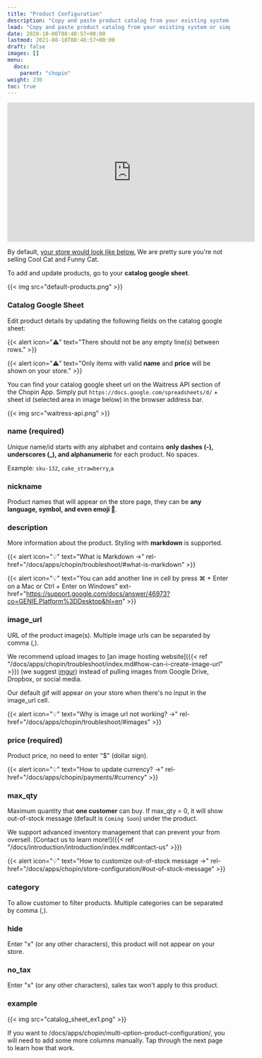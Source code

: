 ```yaml
---
title: "Product Configuration"
description: "Copy and paste product catalog from your existing system or simply edit the catalog google sheet to start adding product to your store. Store will update in real-time with the catalog google sheet."
lead: "Copy and paste product catalog from your existing system or simply edit the catalog google sheet to start adding product to your store. Store will update in real-time with the catalog google sheet."
date: 2020-10-06T08:48:57+00:00
lastmod: 2021-08-18T08:48:57+00:00
draft: false
images: []
menu:
  docs:
    parent: "chopin"
weight: 230
toc: true
---
```


<iframe width="560" height="315" src="https://www.youtube.com/embed/w9IXo0i1xSE" title="YouTube video player" frameborder="0" allow="accelerometer; autoplay; clipboard-write; encrypted-media; gyroscope; picture-in-picture" allowfullscreen></iframe>

By default, [your store would look like below.](https://chopin.apiobuild.com/google-oauth2%7C106308532747537725517/3b99cc9c-6c28-45dd-9786-8521fe0a2e47) We are pretty sure you're not selling Cool Cat and Funny Cat.

<!--
TODO: create short url for this store
-->

To add and update products, go to your **catalog google sheet**.

{{< img src="default-products.png" >}}

### Catalog Google Sheet

Edit product details by updating the following fields on the catalog google sheet:

{{< alert icon="⚠️" text="There should not be any empty line(s) between rows." >}}

{{< alert icon="⚠️" text="Only items with valid <b>name</b> and <b>price</b> will be shown on your store." >}}

You can find your catalog google sheet url on the Waitress API section of the Chopin App. Simply put `https://docs.google.com/spreadsheets/d/` + sheet id (selected area in image below) in the browser address bar.

{{< img src="waitress-api.png" >}}

### name (required)

*Unique* name/id starts with any alphabet and contains **only dashes (-), underscores (_), and alphanumeric** for each product. No spaces.

Example: `sku-132`, `cake_strawberry`,`a`

### nickname

Product names that will appear on the store page, they can be **any language, symbol, and even emoji 🤩**.

### description

More information about the product. Styling with **markdown** is supported.

{{< alert icon="💡" text="What is Markdown →" rel-href="/docs/apps/chopin/troubleshoot/#what-is-markdown" >}}

{{< alert icon="💡" text="You can add another line in cell by press ⌘ + Enter on a Mac or Ctrl + Enter on Windows" ext-href="https://support.google.com/docs/answer/46973?co=GENIE.Platform%3DDesktop&hl=en" >}}

### image_url

URL of the product image(s). Multiple image urls can be separated by comma (,).

We recommend upload images to [an image hosting website]({{< ref "/docs/apps/chopin/troubleshoot/index.md#how-can-i-create-image-url" >}}) (we suggest [imgur](https://imgur.com/)) instead of pulling images from Google Drive, Dropbox, or social media.

Our default gif will appear on your store when there's no input in the image_url cell.

{{< alert icon="💡" text="Why is image url not working? →" rel-href="/docs/apps/chopin/troubleshoot/#images" >}}

### price (required)

Product price, no need to enter "$" (dollar sign).

{{< alert icon="💡" text="How to update currency? →" rel-href="/docs/apps/chopin/payments/#currency" >}}

### max_qty

Maximum quantity that **one customer** can buy. If max_qty = 0, it will show out-of-stock message (default is `Coming Soon`) under the product.

We support advanced inventory management that can prevent your from oversell. [Contact us to learn more!]({{< ref "/docs/introduction/introduction/index.md#contact-us" >}})

{{< alert icon="💡" text="How to customize out-of-stock message →" rel-href="/docs/apps/chopin/store-configuration/#out-of-stock-message" >}}

### category

To allow customer to filter products. Multiple categories can be separated by comma (,).

### hide

Enter "x" (or any other characters), this product will not appear on your store.

### no_tax

Enter "x" (or any other characters), sales tax won't apply to this product.

### example

{{< img src="catalog_sheet_ex1.png" >}}

If you want to /docs/apps/chopin/multi-option-product-configuration/, you will need to add some more columns manually. Tap through the next page to learn how that work.
